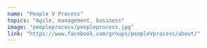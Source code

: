 ```yaml
---
name: "People V Process"
topics: "Agile, management, business"
image: "peopleprocess/peopleprocess.jpg"
link: "https://www.facebook.com/groups/peopleVprocess/about/"
---
```

